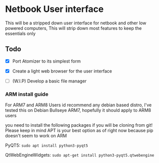# Netbook User interface

This will be a stripped down user interface for netbook and other low powered computers, This will strip down most features to keep the essentials only

## Todo

- [x] Port Atomizer to its simplest form
- [x] Create a light web browser for the user interface
- [ ] (W.I.P) Develop a basic file manager


### ARM install guide

For ARM7 and ARM8 Users id recommend any debian based distro, I've tested this on Debian Bullseye ARM7, hopefully it should apply to ARM8 users

you need to install the following packages if you will be cloning from git! Please keep in mind APT is your best option as of right now because pip doesn't seem to work on ARM

PyQT5:
`sudo apt install python3-pyqt5`

QtWebEngineWidgets:
`sudo apt-get install python3-pyqt5.qtwebengine`
